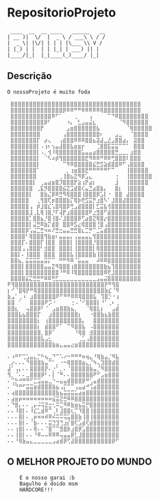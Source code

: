 
# RepositorioProjeto

     ____  __  __ ____   ______   __
    | __ )|  \/  |  _ \ / ___\ \ / /
    |  _ \| |\/| | | | |\___ \\ V /
    | |_) | |  | | |_| | ___) || |
    |____/|_|  |_|____(_)____/ |_|


## Descrição

    O nossoProjeto é muito foda

     ⣿⣿⣿⣿⣿⣿⣿⣿⣿⣿⣿⣿⣿⣿⣿⣿⣿⣿⣿⣿⣿⣿⣿⣿⣿⣿⣿⣿⣿⣿⣿⣿⣿⣿⣿
     ⣿⣿⣿⣿⣿⣿⣿⣿⣿⣿⣿⣿⣿⣿⡿⠿⠿⠛⠛⠿⠿⠿⠿⠿⢿⣿⣿⣿⣿⣿⣿⣿⣿⣿⣿
     ⣿⣿⣿⣿⣿⣿⣿⣿⣿⣿⣿⠿⠋⠁⠀⠀⠀⢀⠀⠀⠀⢠⠀⠀⠀⠀⠉⠙⠿⣿⣿⣿⣿⣿⣿⣿⣿
     ⣿⣿⣿⣿⣿⣿⣿⣿⣿⡿⠃⠀⠀⠀⠀⠰⡄⠀⣃⣠⣤⣬⣆⠀⠀⠀⠀⠀⠀⠈⠻⣿⣿⣿⣿⣿⣿
     ⣿⣿⣿⣿⣿⣿⣿⣿⡟⠀⠀⠀⠀⠀⠀⣠⣶⣿⣿⣿⣿⣿⣿⣧⠀⠀⠀⠀⠀⠀⠀⠈⢿⣿⣿⣿⣿⣿
     ⣿⣿⣿⣿⣿⣿⣿⣿⠀⠀⠀⠀⠀⠀⢠⣿⣿⣿⣿⣿⣿⣿⣿⣿⠆⠀⠀⠀⣠⣀⠀⠀⠈⣿⣿⣿⣿
     ⣿⣿⣿⣿⣿⣿⣿⡏⠀⡴⢄⠀⠀⢠⣾⣿⣿⠿⠿⠿⣿⣿⣦⣽⣼⣀⣜⣠⣿⣿⣴⡄⠀⣽⣿⣿
     ⣿⣿⣿⣿⣿⣿⣿⡇⠠⢰⠆⢢⣤⣼⣿⣿⣧⣶⣶⡖⠀⠀⠀⢈⣿⣿⣯⣭⣭⠉⠉⠁⠀⣿⣿⣿
     ⣿⣿⣿⣿⣿⣿⣿⡇⠠⡀⢺⠸⢿⣿⣿⣿⣿⣿⣿⣥⣤⣤⣴⣿⣿⣿⣿⣿⣛⣀⣀⡀⣰⣿⣿
     ⣿⣿⣿⣿⣿⣿⣿⡇⠀⠈⠣⠴⡾⢻⣿⣿⣿⣿⣿⣿⣟⠻⠿⠿⠛⠿⠿⢛⣿⣿⣿⠇⣿⣿⣿
     ⣿⣿⣿⣿⣿⣿⣿⡇⠀⠀⠀⠀⠀⠀⠉⠻⠿⣿⣿⣿⣿⣿⣮⣛⣫⣵⣾⣿⣿⠿⠋⢠⣿⣿⣿⣿
     ⣿⣿⣿⣿⣿⣿⣿⠁⠀⠀⠀⠀⠀⠀⠀⡀⢰⣶⣿⣿⣟⠛⠛⠛⠛⠛⠋⠉⠀⠀⠀⢸⣿⣿⣿⣿⣿
     ⣿⣿⣿⣿⣿⣿⣿⠀⠀⠀⠀⠀⠀⢀⢸⣿⣦⣝⠻⡿⣡⣄⠀⠀⠀⠀⠀⠀⢐⠀⠀⢸⣿⣿⣿⣿⣿⣿
     ⣿⣿⣿⣿⣿⣿⡇⠀⢀⣤⣴⣶⣿⡹⣿⣿⣿⡟⣵⢰⡟⣴⡆⠀⠀⠀⠀⠀⣸⠀⠀⢸⣿⣿⣿⣿⣿
     ⣿⣿⣿⣿⣿⣿⠀⢀⣯⡻⣿⣿⣿⣿⣮⣝⣩⣾⣿⢎⣤⣙⣴⣿⣷⡄⠀⠀⣿⡆⠀⢸⣿⣿⣿⣿
     ⣿⣿⣿⣿⣿⡇⠀⠀⣿⣷⣌⡿⠿⣛⠻⢿⣿⣿⣿⢸⣿⣿⣿⡿⣡⡇⠐⠀⣿⣿⠀⣼⣿⣿⣿⣿
     ⣿⣿⣿⣿⣿⠀⠀⢀⢻⣿⢏⡶⣿⣿⣿⣷⡍⢿⡷⢟⣫⣭⡛⣰⣿⠣⠁⣸⣿⣿⣼⣿⣿⣿⣿
     ⣿⣿⣿⣿⣿⢠⠀⡾⣸⣿⣎⢡⣿⢿⣿⡿⢛⣠⣾⣿⣿⣿⡇⣋⣭⣧⢺⣿⣿⣿⣿⣿⣿⣿⣿
     ⣿⣿⣿⣿⣿⣸⢀⣇⢿⢸⣿⡘⠏⢼⡟⣰⣿⣿⣿⣿⣿⠟⣐⣻⣿⠋⣾⣿⣿⣿⣿⣿⣿⣿⣿
     ⣿⣿⣿⣿⣿⡁⣿⣿⣦⡘⣿⢸⣿⠌⣸⣿⣿⣿⡿⢋⣴⣿⣝⢿⣿⡔⣿⣿⣿⣿⣿⣿⣿⣿⣿
     ⣿⣿⣿⣿⣿⡇⣬⣛⠿⣷⡍⣾⣿⠀⣿⣿⠿⣫⣔⢿⣿⣿⣿⢘⣿⢠⣿⣿⣿⣿⣿⣿⣿⣿⣿
     ⣿⣿⣿⣿⡿⢡⣬⣉⣛⠲⠶⠜⣛⣒⣤⣤⣛⣛⣿⣆⣉⡛⠉⣈⣥⣾⣿⣿⣿⣿⣿⣿⣿⣿⣿
     ⣿⣿⣿⣿⠃⢿⣿⣿⣿⢻⣷⣶⠆⣤⣤⣤⡄⢠⣤⣤⣤⣄⢻⣿⣿⣿⣿⣿⣿⣿⣿⣿⣿⣿⣿
     ⣿⣿⣿⡏⠄⣿⣿⣿⡏⢸⣿⣿⠀⣿⣿⣿⡇⢸⣿⣿⣿⣿⡘⣿⣿⣿⣿⣿⣿⣿⣿⣿⣿⣿⣿
     ⣿⣿⣿⢠⢠⣿⣿⣿⠃⣺⣿⣿⠀⣿⣿⣿⡇⢸⣿⣿⣿⣿⡇⢿⣿⣿⣿⣿⣿⣿⣿⣿⣿⣿⣿
     ⣿⣿⡇⠄⢸⣿⣿⣿⠀⣿⣿⣿⠀⣿⣿⣿⣧⢸⣿⣿⣿⣿⣷⢸⣿⣿⣿⣿⣿⣿⣿⣿⣿⣿⣿
     ⣿⣿⣦⡀⣭⣭⣭⣭⣤⣭⡍⠉⠀⠛⠛⠻⠿⠈⣥⣤⣤⠀⠀⠼⠿⠿⣿⣿⣿⣿⣿⣿⣿⣿⣿
     ⣿⣿⣿⡇⣿⣿⣿⣿⣿⣤⣤⣝⠻⣿⣿⣿⢰⣿⣿⣿⣿⣿⣿⣿⣿⣷⣦⢹⣿⣿⣿⣿⣿⣿⣿
     ⣿⣿⣿⡇⣿⣿⣿⣿⣿⣿⣿⣿⣿⠘⠛⠿⠸⢿⣿⣿⣿⣿⣿⣿⣿⠿⢟⣸⣿⣿⣿⣿⣿⣿⣿
     ⣿⣿⣿⣿⣮⣍⣛⣛⠛⠿⠿⢛⣋⣀⣀⣀⣀⣀⣀⣀⣀⣀⣀⣠⣤⣬⣿⣿⣿⣿⣿⣿⣿⣿⣿
    ⠟⢻⣿⣿⣿⣿⣿⣿⣿⣿⣿⣿⣿⣿⣿⣿⣿⣿⣿⣿⣿⣿⣿⣿⣿⣿⡟⠛⢻⣿
    ⡆⠊⠈⣿⢿⡟⠛⢿⣿⣿⣿⣿⣿⣿⣿⣿⣿⣿⣿⣿⣿⣿⣿⣿⣿⣿⣷⣎⠈⠻
    ⣷⣠⠁⢀⠰⠀⣰⣿⣿⣿⣿⣿⣿⠟⠋⠛⠛⠿⠿⢿⣿⣿⣿⣧⠀⢹⣿⡑⠐⢰
    ⣿⣿⠀⠁⠀⠀⣿⣿⣿⣿⠟⡩⠐⠀⠀⠀⠀⢐⠠⠈⠊⣿⣿⣿⡇⠘⠁⢀⠆⢀
    ⣿⣿⣆⠀⠀⢤⣿⣿⡿⠃⠈⠀⣠⣶⣿⣿⣷⣦⡀⠀⠀⠈⢿⣿⣇⡆⠀⠀⣠⣾
    ⣿⣿⣿⣧⣦⣿⣿⣿⡏⠀⠀⣰⣿⣿⣿⣿⣿⣿⣿⡆⠀⠀⠐⣿⣿⣷⣦⣷⣿⣿
    ⣿⣿⣿⣿⣿⣿⣿⣿⡆⠀⢰⣿⣿⣿⣿⣿⣿⣿⣿⣿⡄⠀⠀⣿⣿⣿⣿⣿⣿⣿
    ⣿⣿⣿⣿⣿⣿⣿⣿⡆⠀⣾⣿⣿⠋⠁⠀⠉⠻⣿⣿⣧⠀⠠⣿⣿⣿⣿⣿⣿⣿
    ⣿⣿⣿⣿⣿⣿⣿⣿⣿⡀⣿⡿⠁⠀⠀⠀⠀⠀⠘⢿⣿⠀⣺⣿⣿⣿⣿⣿⣿⣿
    ⣿⣿⣿⣿⣿⣿⣿⣿⣿⣧⣠⣂⠀⠀⠀⠀⠀⠀⠀⢀⣁⢠⣿⣿⣿⣿⣿⣿⣿⣿
    ⣿⣿⣿⣿⣿⣿⣿⣿⣿⣿⣿⣿⣷⣶⣄⣤⣤⣔⣶⣿⣿⣿⣿⣿⣿⣿⣿⣿⣿⣿

    ⠄⠰⠛⠋⢉⣡⣤⣄⡉⠓⢦⣀⠙⠉⠡⠔⠒⠛⠛⠛⠶⢶⣄⠘⢿⣷⣤⡈⠻⣧
    ⢀⡔⠄⠄⠄⠙⣿⣿⣿⣷⣤⠉⠁⡀⠐⠒⢿⣿⣿⣿⣶⣄⡈⠳⢄⣹⣿⣿⣾⣿
    ⣼⠁⢠⡄⠄⠄⣿⣿⣿⣿⡟⠄⡐⠁⡀⠄⠈⣿⣿⣿⣿⣿⣷⣤⡈⠻⣿⣿⣿⣿
    ⢻⡀⠈⠄⠄⣀⣿⣿⣿⡿⠃⠄⡇⠈⠛⠄⠄⣿⣿⣿⣿⣿⣿⠟⠋⣠⣶⣿⣿⣿
    ⠄⢉⡓⠚⠛⠛⠋⣉⣩⣤⣤⣀⠑⠤⣤⣤⣾⣿⣿⣿⡿⠛⢁⣤⣾⣿⣿⣿⣿⣿
    ⠄⠈⠙⠛⠋⣭⣭⣶⣾⣿⣿⣿⣷⣦⢠⡍⠉⠉⢠⣤⣴⠚⢩⣴⣿⣿⣿⣿⣿⣿
    ⠄⢴⣿⣿⣿⣿⣿⣿⣿⣿⣿⣿⣿⣷⣦⣭⣭⣭⣥⣴⣶⣿⣿⣿⣿⣿⣿⣿⣿⣿
    ⠄⣴⣶⡶⠶⠶⠶⠶⠶⠶⠶⠶⣮⣭⣝⣛⠿⠿⣿⣿⣿⣿⣿⣿⣿⣿⣿⣿⣿⣿
    ⠄⠙⣿⡄⠄⠄⢀⡤⠬⢭⣝⣒⢂⠭⣉⠻⠿⣷⣶⣦⣭⡛⣿⣿⣿⣿⣿⣿⣿⣿
    ⠄⠄⠸⣿⡇⠄⠸⣎⣁⣾⠿⠉⢀⠇⣸⣿⣿⢆⡉⠹⣿⣿⢸⣿⣿⣿⣿⣿⣿⣿
    ⠄⠄⠄⣿⡇⠄⢀⡶⠶⠶⠾⠿⠮⠭⠭⢭⣥⣿⣿⣷⢸⣿⢸⣿⣿⣿⣿⣿⣿⣿
    ⠄⠄⠄⣿⡇⠄⠈⣷⠄⠄⠄⣭⣙⣹⢙⣰⡎⣿⢏⣡⣾⢏⣾⣿⣿⣿⣿⣿⣿⣿
    ⠄⠄⢰⣿⡇⠄⠄⢿⠄⠄⠈⣿⠉⠉⣻⣿⡷⣰⣿⡿⣡⣿⣿⣿⣿⣿⣿⣿⣿⣿
    ⠄⠄⢸⣿⡇⠄⠄⠘⠿⠤⠤⠿⠿⠿⢤⣤⣤⡿⣃⣸⣿⣿⣿⣿⣿⣿⣿⣿⣿⣿
    ⠄⠄⠘⢿⣷⣤⣄⣀⣀⣀⣀⣀⣠⣴⣾⡿⢋⣼⣿⣿⣿⣿⣿⣿⣿⣿⣿⣿⡿⠋


## O MELHOR PROJETO DO MUNDO

        É o nosso garai :b
        Bagulho é doido msm
        HARDCORE!!!

